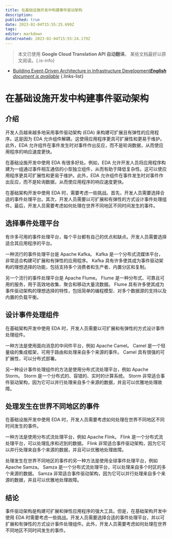 ```yaml
---
title: 在基础设施开发中构建事件驱动架构
description: 
published: true
date: 2023-02-04T15:55:25.699Z
tags: 
editor: markdown
dateCreated: 2023-02-04T15:55:24.179Z
---
```


> 本文已使用 **Google Cloud Translation API 自动翻译**。
某些文档最好以原文阅读。{.is-info}



- [Building Event-Driven Architecture in Infrastructure Development***English** document is available*](/en/Knowledge-base/Backend/building-event-driven-architecture-in-infrastructure-development)
{.links-list}


# 在基础设施开发中构建事件驱动架构

## 介绍

开发人员越来越多地采用事件驱动架构 (EDA) 来构建可扩展且有弹性的应用程序。这是因为 EDA 允许组件解耦，这使得应用程序更具可扩展性和更易于维护。此外，EDA 允许组件在事件发生时对事件作出反应，而不是轮询数据，从而使应用程序的响应速度更快。

在基础设施开发中使用 EDA 有很多好处。例如，EDA 允许开发人员将应用程序构建为一组通过事件相互通信的小型独立组件，从而有助于降低复杂性。这可以使应用程序更具可扩展性和更易于维护。此外，EDA 允许组件在事件发生时对事件作出反应，而不是轮询数据，从而使应用程序的响应速度更快。

在基础架构开发中使用 EDA 时，需要考虑一些挑战。首先，开发人员需要选择合适的事件处理平台。其次，开发人员需要以可扩展和有弹性的方式设计事件处理组件。最后，开发人员需要考虑如何处理在世界不同地区不同时间发生的事件。

## 选择事件处理平台

有许多可用的事件处理平台，每个平台都有自己的优点和缺点。开发人员需要选择适合其应用程序的平台。

一种流行的事件处理平台是 Apache Kafka。 Kafka 是一个分布式流媒体平台，非常适合构建可扩展和有弹性的应用程序。 Kafka 具有许多使其成为事件驱动架构的理想选择的功能，包括支持多个消费者和生产者、内置分区和复制。

另一个流行的事件处理平台是 Apache Flume。 Flume 是一种分布式、可靠且可用的服务，用于高效地收集、聚合和移动大量流数据。 Flume 具有许多使其成为事件驱动架构的理想选择的特性，包括简单的编程模型、对多个数据源的支持以及内置的负载平衡。

## 设计事件处理组件

在基础架构开发中使用 EDA 时，开发人员需要以可扩展和有弹性的方式设计事件处理组件。

一种方法是使用面向消息的中间件平台，例如 Apache Camel。 Camel 是一个轻量级的集成框架，可用于路由和处理来自多个来源的事件。 Camel 具有很强的可扩展性，可以分布式部署。

另一种设计事件处理组件的方法是使用分布式流处理平台，例如 Apache Storm。 Storm 是一个分布式的、容错的、实时的计算系统。 Storm 非常适合事件驱动架构，因为它可以并行处理来自多个来源的数据，并且可以优雅地处理故障。

## 处理发生在世界不同地区的事件

在基础设施开发中使用 EDA 时，开发人员需要考虑如何处理在世界不同地区不同时间发生的事件。

一种方法是使用分布式流处理平台，例如 Apache Flink。 Flink 是一个分布式流处理平台，可以处理乱序和迟到的数据。 Flink 非常适合事件驱动架构，因为它可以并行处理来自多个来源的数据，并且可以优雅地处理故障。

处理发生在世界不同地区的事件的另一种方法是使用全球事件处理平台，例如 Apache Samza。 Samza 是一个分布式流处理平台，可以处理来自多个时区的多个来源的数据。 Samza 非常适合事件驱动架构，因为它可以并行处理来自多个来源的数据，并且可以优雅地处理故障。

## 结论

事件驱动架构是构建可扩展和弹性应用程序的强大工具。但是，在基础架构开发中使用 EDA 时需要考虑一些挑战。开发人员需要选择合适的事件处理平台，并以可扩展和有弹性的方式设计事件处理组件。此外，开发人员需要考虑如何处理在世界不同地区不同时间发生的事件。